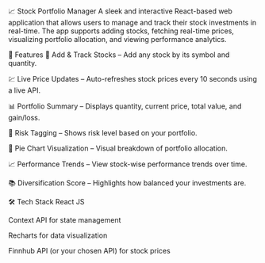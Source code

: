 📈 Stock Portfolio Manager
A sleek and interactive React-based web application that allows users to manage and track their stock investments in real-time. The app supports adding stocks, fetching real-time prices, visualizing portfolio allocation, and viewing performance analytics.

🔧 Features
🚀 Add & Track Stocks – Add any stock by its symbol and quantity.

💹 Live Price Updates – Auto-refreshes stock prices every 10 seconds using a live API.

📊 Portfolio Summary – Displays quantity, current price, total value, and gain/loss.

🧠 Risk Tagging – Shows risk level based on your portfolio.

🥧 Pie Chart Visualization – Visual breakdown of portfolio allocation.

📈 Performance Trends – View stock-wise performance trends over time.

📚 Diversification Score – Highlights how balanced your investments are.

🛠️ Tech Stack
React JS

Context API for state management

Recharts for data visualization

Finnhub API (or your chosen API) for stock prices
